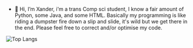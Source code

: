 - 👋 Hi, I’m Xander, i'm a trans Comp sci student, I know a fair amount of Python, some Java, and some HTML. Basically my programming is like riding a dumpster fire down a slip and slide, it's wild but we get there in the end. Please feel free to correct and/or optimise my code.

![Top Langs](https://github-readme-stats.vercel.app/api/top-langs/?username=Xander04&layout=compact)

<!---
Xander04/Xander04 is a ✨ special ✨ repository because its `README.md` (this file) appears on your GitHub profile.
You can click the Preview link to take a look at your changes.
--->
